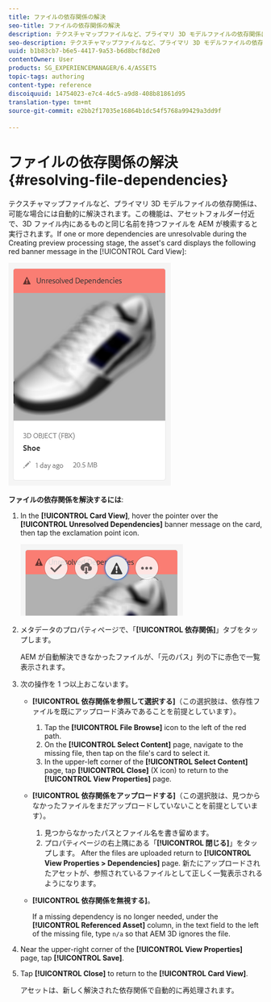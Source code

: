 ```yaml
---
title: ファイルの依存関係の解決
seo-title: ファイルの依存関係の解決
description: テクスチャマップファイルなど、プライマリ 3D モデルファイルの依存関係は、可能な場合には自動的に解決されます。この機能は、アセットフォルダー付近で、3D ファイル内にあるものと同じ名前を持つファイルを AEM が検索すると実行されます。
seo-description: テクスチャマップファイルなど、プライマリ 3D モデルファイルの依存関係は、可能な場合には自動的に解決されます。この機能は、アセットフォルダー付近で、3D ファイル内にあるものと同じ名前を持つファイルを AEM が検索すると実行されます。
uuid: b1b83cb7-b6e5-4417-9a53-b6d8bcf8d2e0
contentOwner: User
products: SG_EXPERIENCEMANAGER/6.4/ASSETS
topic-tags: authoring
content-type: reference
discoiquuid: 14754023-e7c4-4dc5-a9d8-408b81861d95
translation-type: tm+mt
source-git-commit: e2bb2f17035e16864b1dc54f5768a99429a3dd9f

---
```



# ファイルの依存関係の解決{#resolving-file-dependencies}

テクスチャマップファイルなど、プライマリ 3D モデルファイルの依存関係は、可能な場合には自動的に解決されます。この機能は、アセットフォルダー付近で、3D ファイル内にあるものと同じ名前を持つファイルを AEM が検索すると実行されます。If one or more dependencies are unresolvable during the Creating preview processing stage, the asset&#39;s card displays the following red banner message in the [!UICONTROL Card View]:

![chlimage_1-189](assets/chlimage_1-189.png)

**ファイルの依存関係を解決するには**:

1. In the **[!UICONTROL Card View]**, hover the pointer over the **[!UICONTROL Unresolved Dependencies]** banner message on the card, then tap the exclamation point icon.

   ![chlimage_1-190](assets/chlimage_1-190.png)

1. メタデータのプロパティページで、「**[!UICONTROL 依存関係]**」タブをタップします。

   AEM が自動解決できなかったファイルが、「元のパス」列の下に赤色で一覧表示されます。

1. 次の操作を 1 つ以上おこないます。

   * **[!UICONTROL 依存関係を参照して選択する]**（この選択肢は、依存性ファイルを既にアップロード済みであることを前提としています）。

      1. Tap the **[!UICONTROL File Browse]** icon to the left of the red path.
      1. On the **[!UICONTROL Select Content]** page, navigate to the missing file, then tap on the file&#39;s card to select it.
      1. In the upper-left corner of the **[!UICONTROL Select Content]** page, tap **[!UICONTROL Close]** (X icon) to return to the **[!UICONTROL View Properties]** page.
   * **[!UICONTROL 依存関係をアップロードする]**（この選択肢は、見つからなかったファイルをまだアップロードしていないことを前提としています）。

      1. 見つからなかったパスとファイル名を書き留めます。
      1. プロパティページの右上隅にある「**[!UICONTROL 閉じる]**」をタップします。
   After the files are uploaded return to **[!UICONTROL View Properties > Dependencies]** page. 新たにアップロードされたアセットが、参照されているファイルとして正しく一覧表示されるようになります。

   * **[!UICONTROL 依存関係を無視する]**。

      If a missing dependency is no longer needed, under the **[!UICONTROL Referenced Asset]** column, in the text field to the left of the missing file, type `n/a` so that AEM 3D ignores the file.



1. Near the upper-right corner of the **[!UICONTROL View Properties]** page, tap **[!UICONTROL Save]**.
1. Tap **[!UICONTROL Close]** to return to the **[!UICONTROL Card View]**.

   アセットは、新しく解決された依存関係で自動的に再処理されます。

